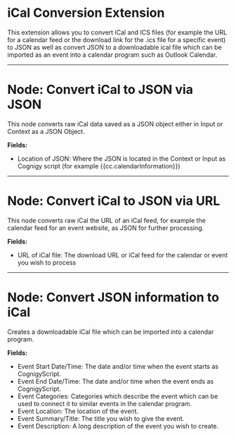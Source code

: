 # iCal Conversion Extension

This extension allows you to convert iCal and ICS files (for example the URL for a calendar feed or the download link for the .ics file for a specific event) to JSON as well as convert JSON to a downloadable ical file which can be imported as an event into a calendar program such as Outlook Calendar. 

----

# Node: Convert iCal to JSON via JSON

This node converts raw iCal data saved as a JSON object either in Input or Context as a JSON Object. 

**Fields:**

- Location of JSON: Where the JSON is located in the Context or Input as Cognigy script (for example {{cc.calendarInformation}}) 

----

# Node: Convert iCal to JSON via URL

This node converts raw iCal the URL of an iCal feed, for example the calendar feed for an event website, as JSON for further processing.

**Fields:**

- URL of iCal file: The download URL or iCal feed for the calendar or event you wish to process 

----

# Node: Convert JSON information to iCal

Creates a downloadable iCal file which can be imported into a calendar program. 

**Fields:**

- Event Start Date/Time: The date and/or time when the event starts as CognigyScript. 
- Event End Date/Time: The date and/or time when the event ends as CognigyScript. 
- Event Categories: Categories which describe the event which can be used to connect it to similar events in the calendar program. 
- Event Location: The location of the event.
- Event Summary/Title: The title you wish to give the event. 
- Event Description:  A long description of the event you wish to create. 